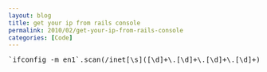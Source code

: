 ```yaml
---
layout: blog
title: get your ip from rails console
permalink: 2010/02/get-your-ip-from-rails-console
categories: [Code]
---
```


<pre>
`ifconfig -m en1`.scan(/inet[\s]([\d]+\.[\d]+\.[\d]+\.[\d]+)/).flatten.first

</pre>
